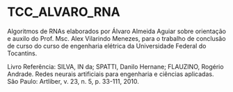 # TCC_ALVARO_RNA

Algoritmos de RNAs elaborados por Álvaro Almeida Aguiar sobre orientação e auxilo do Prof. Msc. Alex Vilarindo Menezes, para o trabalho de conclusão de curso do curso de engenharia elétrica da Universidade Federal do Tocantins.

Livro Referência: SILVA, IN da; SPATTI, Danilo Hernane; FLAUZINO, Rogério Andrade. Redes neurais artificiais para engenharia e ciências aplicadas. São Paulo: Artliber, v. 23, n. 5, p. 33-111, 2010. 
